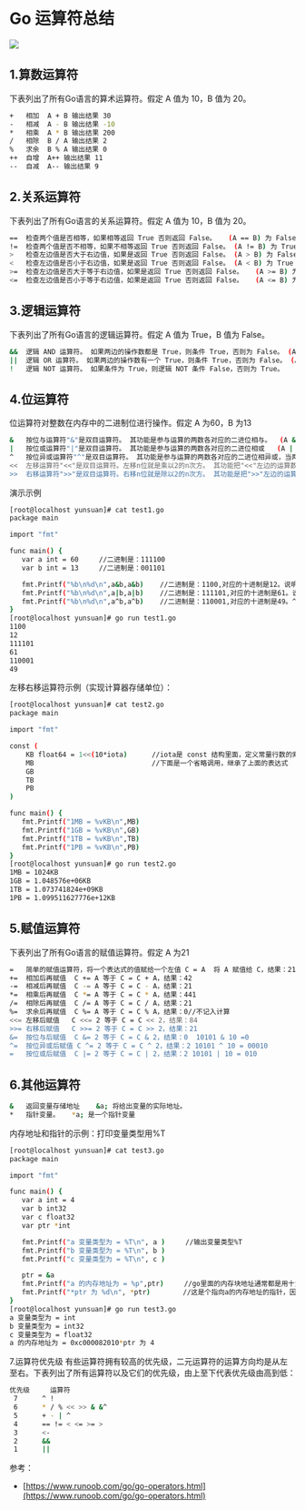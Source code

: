#  Go 运算符总结

![](https://img-blog.csdnimg.cn/f76e9eba9061424dad8784519d071f0c.png)


## 1.算数运算符

下表列出了所有Go语言的算术运算符。假定 A 值为 10，B 值为 20。                                                      

```bash
+	相加	A + B 输出结果 30
-	相减	A - B 输出结果 -10
*	相乘	A * B 输出结果 200
/	相除	B / A 输出结果 2
%	求余	B % A 输出结果 0
++	自增	A++ 输出结果 11
--	自减	A-- 输出结果 9
```

## 2.关系运算符

下表列出了所有Go语言的关系运算符。假定 A 值为 10，B 值为 20。

```bash
==	检查两个值是否相等，如果相等返回 True 否则返回 False。	(A == B) 为 False
!=	检查两个值是否不相等，如果不相等返回 True 否则返回 False。	(A != B) 为 True
>	检查左边值是否大于右边值，如果是返回 True 否则返回 False。	(A > B) 为 False
<	检查左边值是否小于右边值，如果是返回 True 否则返回 False。	(A < B) 为 True
>=	检查左边值是否大于等于右边值，如果是返回 True 否则返回 False。	(A >= B) 为 False
<=	检查左边值是否小于等于右边值，如果是返回 True 否则返回 False。	(A <= B) 为 True
```

## 3.逻辑运算符

下表列出了所有Go语言的逻辑运算符。假定 A 值为 True，B 值为 False。

```bash
&&	逻辑 AND 运算符。 如果两边的操作数都是 True，则条件 True，否则为 False。	(A && B) 为 False
||	逻辑 OR 运算符。 如果两边的操作数有一个 True，则条件 True，否则为 False。	(A || B) 为 True
!	逻辑 NOT 运算符。 如果条件为 True，则逻辑 NOT 条件 False，否则为 True。	!(A && B) 为 True
```

## 4.位运算符
位运算符对整数在内存中的二进制位进行操作。假定 A 为60，B 为13

```bash
&	按位与运算符"&"是双目运算符。 其功能是参与运算的两数各对应的二进位相与。	(A & B) 结果为 12, 111100 & 1101 二进制为 0000 1100
|	按位或运算符"|"是双目运算符。 其功能是参与运算的两数各对应的二进位相或	(A | B) 结果为 61, 111100 | 1101 二进制为 0011 1101
^	按位异或运算符"^"是双目运算符。 其功能是参与运算的两数各对应的二进位相异或，当两对应的二进位相异时，结果为1。	(A ^ B) 结果为 49, 二进制为 0011 0001
<<	左移运算符"<<"是双目运算符。左移n位就是乘以2的n次方。 其功能把"<<"左边的运算数的各二进位全部左移若干位，由"<<"右边的数指定移动的位数，高位丢弃，低位补0。	A << 2 结果为 240 ，二进制为 1111 0000
>>	右移运算符">>"是双目运算符。右移n位就是除以2的n次方。 其功能是把">>"左边的运算数的各二进位全部右移若干位，">>"右边的数指定移动的位数。	A >> 2 结果为 15 ，二进制为 0000 1111
```
演示示例

```bash
[root@localhost yunsuan]# cat test1.go
package main

import "fmt"

func main() {
   var a int = 60     //二进制是：111100  
   var b int = 13     //二进制是：001101

   fmt.Printf("%b\n%d\n",a&b,a&b)    //二进制是：1100,对应的十进制是12。说明&进行的是上下对应位的与操作
   fmt.Printf("%b\n%d\n",a|b,a|b)    //二进制是：111101,对应的十进制是61。说明&进行的是上下对应位的或操作
   fmt.Printf("%b\n%d\n",a^b,a^b)    //二进制是：110001,对应的十进制是49。^位运算符是上下对应位不同时，值为1
}
[root@localhost yunsuan]# go run test1.go
1100
12
111101
61
110001
49
```

左移右移运算符示例（实现计算器存储单位）：

```bash
[root@localhost yunsuan]# cat test2.go
package main

import "fmt"

const (   
    KB float64 = 1<<(10*iota)      //iota是 const 结构里面，定义常量行数的索引器，每个 const 里面，iota 都从 0 开始
    MB                             //下面是一个省略调用，继承了上面的表达式
    GB
    TB
    PB
)

func main() {
   fmt.Printf("1MB = %vKB\n",MB) 
   fmt.Printf("1GB = %vKB\n",GB)
   fmt.Printf("1TB = %vKB\n",TB)
   fmt.Printf("1PB = %vKB\n",PB)
}
[root@localhost yunsuan]# go run test2.go
1MB = 1024KB
1GB = 1.048576e+06KB
1TB = 1.073741824e+09KB
1PB = 1.099511627776e+12KB
```

## 5.赋值运算符

下表列出了所有Go语言的赋值运算符。假定 A 为21
                                            
```bash
=	简单的赋值运算符，将一个表达式的值赋给一个左值	C = A  将 A 赋值给 C，结果：21
+=	相加后再赋值	C += A 等于 C = C + A，结果：42
-=	相减后再赋值	C -= A 等于 C = C - A，结果：21
*=	相乘后再赋值	C *= A 等于 C = C * A，结果：441
/=	相除后再赋值	C /= A 等于 C = C / A，结果：21
%=	求余后再赋值	C %= A 等于 C = C % A，结果：0//不记入计算
<<=	左移后赋值	C <<= 2 等于 C = C << 2，结果：84
>>=	右移后赋值	C >>= 2 等于 C = C >> 2，结果：21
&=	按位与后赋值	C &= 2 等于 C = C & 2，结果：0  10101 & 10 =0
^=	按位异或后赋值	C ^= 2 等于 C = C ^ 2，结果：2 10101 ^ 10 = 00010
=	按位或后赋值	C |= 2 等于 C = C | 2，结果：2 10101 | 10 = 010
```

## 6.其他运算符

                                                      
```bash
&	返回变量存储地址	&a; 将给出变量的实际地址。
*	指针变量。	*a; 是一个指针变量
```
内存地址和指针的示例：打印变量类型用%T

```bash
[root@localhost yunsuan]# cat test3.go
package main

import "fmt"

func main() {
   var a int = 4
   var b int32
   var c float32
   var ptr *int

   fmt.Printf("a 变量类型为 = %T\n", a )     //输出变量类型%T
   fmt.Printf("b 变量类型为 = %T\n", b )
   fmt.Printf("c 变量类型为 = %T\n", c )

   ptr = &a    
   fmt.Printf("a 的内存地址为 = %p",ptr)     //go里面的内存块地址通常都是用十六进制表示的，因此输出：0x10414020a
   fmt.Printf("*ptr 为 %d\n", *ptr)        //这是个指向a的内存地址的指针，因此输出：4
}
[root@localhost yunsuan]# go run test3.go
a 变量类型为 = int
b 变量类型为 = int32
c 变量类型为 = float32
a 的内存地址为 = 0xc000082010*ptr 为 4
```
7.运算符优先级
有些运算符拥有较高的优先级，二元运算符的运算方向均是从左至右。下表列出了所有运算符以及它们的优先级，由上至下代表优先级由高到低：

```bash
优先级     运算符
 7      ^ !
 6      * / % << >> & &^
 5      + - | ^
 4      == != < <= >= >
 3      <-
 2      &&
 1      ||
```

参考：

 - [https://www.runoob.com/go/go-operators.html](https://www.runoob.com/go/go-operators.html)
